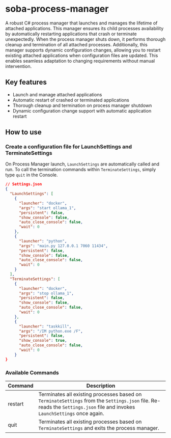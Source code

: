 # soba-process-manager

A robust C# process manager that launches and manages the lifetime of attached applications. This manager ensures its child processes availability by automatically restarting applications that crash or terminate unexpectedly. When the process manager shuts down, it performs thorough cleanup and termination of all attached processes. Additionally, this manager supports dynamic configuration changes, allowing you to restart existing attached applications when configuration files are updated. This enables seamless adaptation to changing requirements without manual intervention.

## Key features

- Launch and manage attached applications
- Automatic restart of crashed or terminated applications
- Thorough cleanup and termination on process manager shutdown
- Dynamic configuration change support with automatic application restart

## How to use
### Create a configuration file for LaunchSettings and TerminateSettings

On Process Manager launch, `LaunchSettings` are automatically called and run. To call the termination commands within `TerminateSettings`, simply type `quit` in the Console.
```json
// Settings.json
{
  "LaunchSettings": [
    {
      "launcher": "docker",
      "args": "start ollama_1",
      "persistent": false,
      "show_console": false,
      "auto_close_console": false,
      "wait": 0
    },
    {
      "launcher": "python",
      "args": "main.py 127.0.0.1 7060 11434",
      "persistent": false,
      "show_console": false,
      "auto_close_console": false,
      "wait": 0
    }
  ],
  "TerminateSettings": [
    {
      "launcher": "docker",
      "args": "stop ollama_1",
      "persistent": false,
      "show_console": false,
      "auto_close_console": false,
      "wait": 0
    },
    {
      "launcher": "taskkill",
      "args": "/IM python.exe /F",
      "persistent": false,
      "show_console": true,
      "auto_close_console": false,
      "wait": 0
    }
}
```

### Available Commands

| Command | Description |
|----------|----------|
| restart | Terminates all existing processes based on `TerminateSettings` from the `Settings.json` file. Re-reads the `Settings.json` file and invokes `LaunchSettings` once again. |
| quit | Terminates all existing processes based on `TerminateSettings` and exits the process manager. |